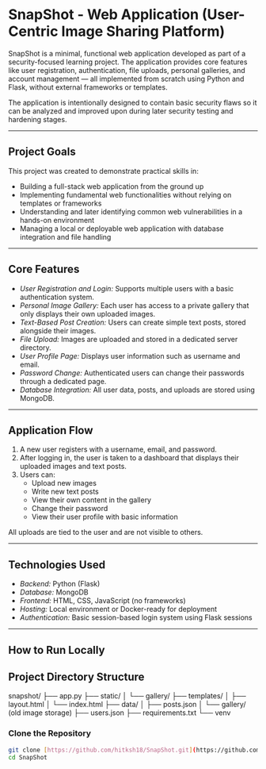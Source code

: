# SnapShot - Web Application (User-Centric Image Sharing Platform)

SnapShot is a minimal, functional web application developed as part of a security-focused learning project. The application provides core features like user registration, authentication, file uploads, personal galleries, and account management — all implemented from scratch using Python and Flask, without external frameworks or templates.

The application is intentionally designed to contain basic security flaws so it can be analyzed and improved upon during later security testing and hardening stages.

---

## Project Goals

This project was created to demonstrate practical skills in:

- Building a full-stack web application from the ground up
- Implementing fundamental web functionalities without relying on templates or frameworks
- Understanding and later identifying common web vulnerabilities in a hands-on environment
- Managing a local or deployable web application with database integration and file handling

---

## Core Features

- *User Registration and Login:* Supports multiple users with a basic authentication system.
- *Personal Image Gallery:* Each user has access to a private gallery that only displays their own uploaded images.
- *Text-Based Post Creation:* Users can create simple text posts, stored alongside their images.
- *File Upload:* Images are uploaded and stored in a dedicated server directory.
- *User Profile Page:* Displays user information such as username and email.
- *Password Change:* Authenticated users can change their passwords through a dedicated page.
- *Database Integration:* All user data, posts, and uploads are stored using MongoDB.

---

## Application Flow

1. A new user registers with a username, email, and password.
2. After logging in, the user is taken to a dashboard that displays their uploaded images and text posts.
3. Users can:
   - Upload new images
   - Write new text posts
   - View their own content in the gallery
   - Change their password
   - View their user profile with basic information

All uploads are tied to the user and are not visible to others.

---

## Technologies Used

- *Backend:* Python (Flask)
- *Database:* MongoDB
- *Frontend:* HTML, CSS, JavaScript (no frameworks)
- *Hosting:* Local environment or Docker-ready for deployment
- *Authentication:* Basic session-based login system using Flask sessions

---

## How to Run Locally
## Project Directory Structure
snapshot/
├── app.py
├── static/
│   └── gallery/
├── templates/
│   ├── layout.html
│   └── index.html
├── data/
│   ├── posts.json
│   └── gallery/  (old image storage)
├── users.json
├── requirements.txt
└── venv

### Clone the Repository

```bash
git clone [https://github.com/hitksh18/SnapShot.git](https://github.com/srijareddy1234/SnapShot.git
cd SnapShot


